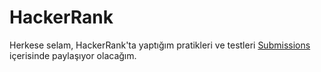# HackerRank

Herkese selam, HackerRank'ta yaptığım pratikleri ve testleri [Submissions](https://github.com/AhmetOsmn/HackerRank/tree/main/Submissions) içerisinde paylaşıyor olacağım. 
